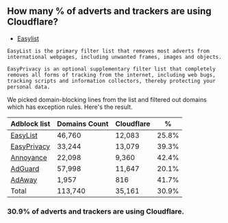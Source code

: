 ## How many % of adverts and trackers are using Cloudflare?


- [Easylist](https://web.archive.org/web/20210516110248/https://easylist.to/)
```
EasyList is the primary filter list that removes most adverts from international webpages, including unwanted frames, images and objects.

EasyPrivacy is an optional supplementary filter list that completely removes all forms of tracking from the internet, including web bugs, tracking scripts and information collectors, thereby protecting your personal data.
```


We picked domain-blocking lines from the list and filtered out domains which has exception rules.
Here's the result.


| Adblock list | Domains Count | Cloudflare | % |
| --- | --- | --- | --- |
| [EasyList](https://easylist.to/easylist/easylist.txt) | 46,760 | 12,083 | 25.8% |
| [EasyPrivacy](https://easylist.to/easylist/easyprivacy.txt) | 33,244 | 13,079 | 39.3% |
| [Annoyance](https://secure.fanboy.co.nz/fanboy-annoyance.txt) | 22,098 | 9,360 | 42.4% |
| [AdGuard](https://adguardteam.github.io/AdGuardSDNSFilter/Filters/filter.txt) | 57,998 | 11,647 | 20.1% |
| [AdAway](https://raw.githubusercontent.com/AdAway/adaway.github.io/master/hosts.txt) | 1,957 | 816 | 41.7% |
| Total | 113,740 | 35,161 | 30.9% |


### 30.9% of adverts and trackers are using Cloudflare.